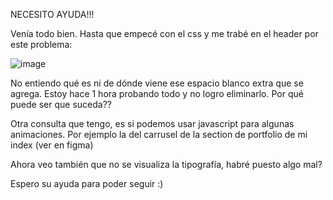 NECESITO AYUDA!!!

Venía todo bien. Hasta que empecé con el css y me trabé en el header por este problema:

![image](https://github.com/user-attachments/assets/86e7493c-a6e3-43ee-a212-e44a0eefbe70)

No entiendo qué es ni de dónde viene ese espacio blanco extra que se agrega. Estoy hace 1 hora probando todo y no logro eliminarlo. Por qué puede ser que suceda??

Otra consulta que tengo, es si podemos usar javascript para algunas animaciones. Por ejemplo la del carrusel de la section de portfolio de mi index (ver en figma)

Ahora veo también que no se visualiza la tipografía, habré puesto algo mal?

Espero su ayuda para poder seguir :)


